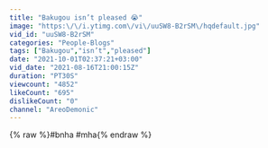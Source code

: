```yaml
---
title: "Bakugou isn’t pleased 😭"
image: "https:\/\/i.ytimg.com\/vi\/uuSW8-B2rSM\/hqdefault.jpg"
vid_id: "uuSW8-B2rSM"
categories: "People-Blogs"
tags: ["Bakugou","isn’t","pleased"]
date: "2021-10-01T02:37:21+03:00"
vid_date: "2021-08-16T21:00:15Z"
duration: "PT30S"
viewcount: "4852"
likeCount: "695"
dislikeCount: "0"
channel: "AreoDemonic"
---
```

{% raw %}#bnha #mha{% endraw %}
